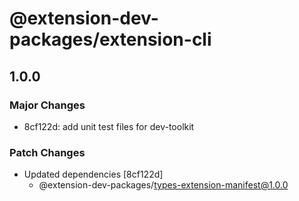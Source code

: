 # @extension-dev-packages/extension-cli

## 1.0.0

### Major Changes

- 8cf122d: add unit test files for dev-toolkit

### Patch Changes

- Updated dependencies [8cf122d]
  - @extension-dev-packages/types-extension-manifest@1.0.0
